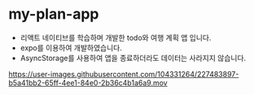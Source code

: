 # my-plan-app
- 리액트 네이티브를 학습하며 개발한 todo와 여행 계획 앱 입니다.
- expo를 이용하여 개발하였습니다.
- AsyncStorage를 사용하여 앱을 종료하더라도 데이터는 사라지지 않습니다.



https://user-images.githubusercontent.com/104331264/227483897-b5a41bb2-65ff-4ee1-84e0-2b36c4b1a6a9.mov

